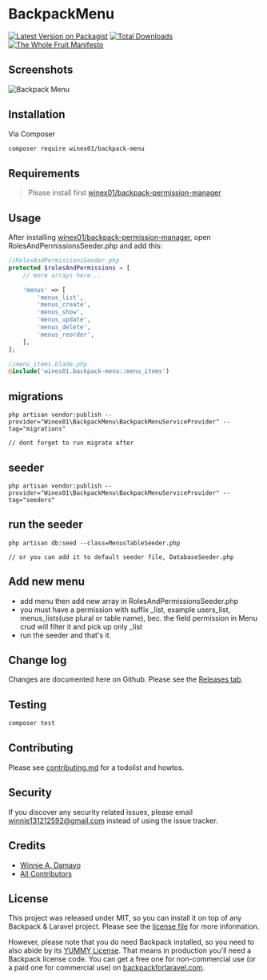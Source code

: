 # BackpackMenu

[![Latest Version on Packagist][ico-version]][link-packagist]
[![Total Downloads][ico-downloads]][link-downloads]
[![The Whole Fruit Manifesto](https://img.shields.io/badge/writing%20standard-the%20whole%20fruit-brightgreen)](https://github.com/the-whole-fruit/manifesto)

## Screenshots
![Backpack Menu](https://github.com/user-attachments/assets/9cf21ccb-0d5c-430a-9970-5c0d12279f23)


## Installation

Via Composer

``` bash
composer require winex01/backpack-menu
```

## Requirements
> Please install first [winex01/backpack-permission-manager](https://github.com/winex01/backpack-permission-manager)

## Usage

After installing [winex01/backpack-permission-manager](https://github.com/winex01/backpack-permission-manager), open RolesAndPermissionsSeeder.php and add this:

```php
//RolesAndPermissionsSeeder.php
protected $rolesAndPermissions = [
    // more arrays here...

    'menus' => [
        'menus_list',
        'menus_create',
        'menus_show',
        'menus_update',
        'menus_delete',
        'menus_reorder',
    ],
];
```

```php
//menu_items.blade.php
@include('winex01.backpack-menu::menu_items')
```

## migrations
```
php artisan vendor:publish --provider="Winex01\BackpackMenu\BackpackMenuServiceProvider" --tag="migrations"

// dont forget to run migrate after
```

## seeder
```
php artisan vendor:publish --provider="Winex01\BackpackMenu\BackpackMenuServiceProvider" --tag="seeders"
```

## run the seeder
```
php artisan db:seed --class=MenusTableSeeder.php

// or you can add it to default seeder file, DatabaseSeeder.php
```

## Add new menu

- add menu then add new array in RolesAndPermissionsSeeder.php
- you must have a permission with suffix _list, example users_list, menus_lists(use plural or table name), bec.
  the field permission in Menu crud will filter it and pick up only _list
- run the seeder and that's it.


## Change log

Changes are documented here on Github. Please see the [Releases tab](https://github.com/winex01/backpack-menu/releases).

## Testing

``` bash
composer test
```

## Contributing

Please see [contributing.md](contributing.md) for a todolist and howtos.

## Security

If you discover any security related issues, please email winnie131212592@gmail.com instead of using the issue tracker.

## Credits

- [Winnie A. Damayo][link-author]
- [All Contributors][link-contributors]

## License

This project was released under MIT, so you can install it on top of any Backpack & Laravel project. Please see the [license file](license.md) for more information. 

However, please note that you do need Backpack installed, so you need to also abide by its [YUMMY License](https://github.com/Laravel-Backpack/CRUD/blob/master/LICENSE.md). That means in production you'll need a Backpack license code. You can get a free one for non-commercial use (or a paid one for commercial use) on [backpackforlaravel.com](https://backpackforlaravel.com).


[ico-version]: https://img.shields.io/packagist/v/winex01/backpack-menu.svg?style=flat-square
[ico-downloads]: https://img.shields.io/packagist/dt/winex01/backpack-menu.svg?style=flat-square

[link-packagist]: https://packagist.org/packages/winex01/backpack-menu
[link-downloads]: https://packagist.org/packages/winex01/backpack-menu
[link-author]: https://github.com/winex01
[link-contributors]: ../../contributors
